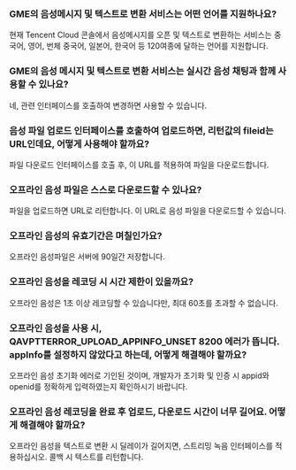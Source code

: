 ### GME의 음성메시지 및 텍스트로 변환 서비스는 어떤 언어를 지원하나요?
현재 Tencent Cloud 콘솔에서 음성메시지를 오픈 및 텍스트로 변환하는 서비스는 중국어, 영어, 번체 중국어, 일본어, 한국어 등 120여종에 달하는 언어를 지원합니다.


### GME의 음성 메시지 및 텍스트로 변환 서비스는 실시간 음성 채팅과 함께 사용할 수 있나요?
네, 관련 인터페이스를 호출하여 변경하면 사용할 수 있습니다.


### 음성 파일 업로드 인터페이스를 호출하여 업로드하면, 리턴값의 fileid는 URL인데요, 어떻게 사용해야 할까요?
파일 다운로드 인터페이스를 호출 후, 이 URL를 적용하여 파일을 다운로드합니다. 


### 오프라인 음성 파일은 스스로 다운로드할 수 있나요?
파일을 업로드하면 URL로 리턴합니다. 이 URL로 음성 파일을 다운로드할 수 있습니다. 

### 오프라인 음성의 유효기간은 며칠인가요?
오프라인 음성파일은 서버에 90일간 저장합니다. 

### 오프라인 음성을 레코딩 시 시간 제한이 있을까요?
오프라인 음성은 1초 이상 레코딩할 수 있습니다만, 최대 60초를 초과할 수 없습니다. 

### 오프라인 음성을 사용 시, QAVPTTERROR_UPLOAD_APPINFO_UNSET 8200 에러가 뜹니다. appInfo를 설정하지 않았다고 하는데, 어떻게 해결해야 할까요?
오프라인 음성 초기화 에러로 기인된 것이며, 개발자가 초기화 및 인증 시 appid와 openid를 정확하게 입력하였는지 확인하시기 바랍니다. 

### 오프라인 음성 레코딩을 완료 후 업로드, 다운로드 시간이 너무 길어요. 어떻게 해결해야 할까요?
오프라인 음성을 텍스트로 변환 시 딜레이가 길어지면, 스트리밍 녹음 인터페이스를 적용하십시오. 콜백 시 텍스트를 리턴합니다. 